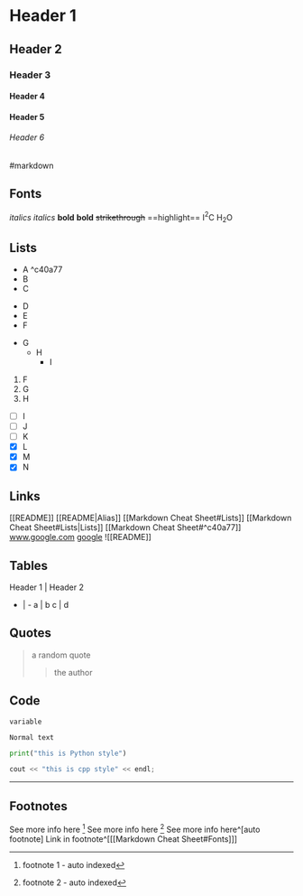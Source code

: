 # Header 1
## Header 2
### Header 3
#### Header 4
#### Header 5
###### Header 6
#markdown 

## Fonts
*italics*
_italics_
**bold**
__bold__
~~strikethrough~~
==highlight==
I$^2$C
H$_2$O

## Lists
- A ^c40a77
- B
- C

* D
* E
* F

+ G
	+ H
		+ I

1. F
2. G
3. H

- [ ] I
- [ ] J
- [ ] K
- [x] L
- [x] M
- [x] N

## Links
[[README]]
[[README|Alias]]
[[Markdown Cheat Sheet#Lists]]
[[Markdown Cheat Sheet#Lists|Lists]]
[[Markdown Cheat Sheet#^c40a77]]
www.google.com
[google](https://www.google.com)
![[README]]

## Tables

Header 1 | Header 2
- | -
a | b
c | d

## Quotes
> a random quote
> > the author

## Code
`variable`
```
Normal text
```
```py
print("this is Python style")
```
```cpp
cout << "this is cpp style" << endl;
```

----
## Footnotes
See more info here [^2]
See more info here [^1]
See more info here^[auto footnote]
Link in footnote^[[[Markdown Cheat Sheet#Fonts]]]

[^2]:footnote 1 - auto indexed
[^1]:footnote 2 - auto indexed

